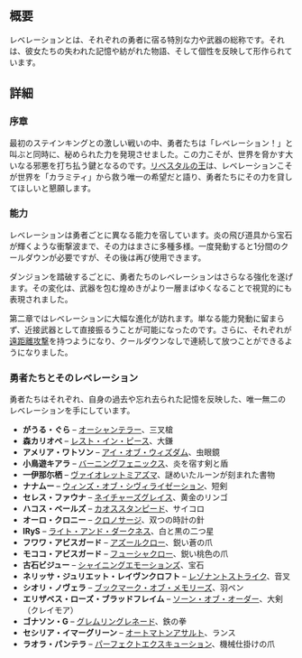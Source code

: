 <!-- title: レベレーション -->
<!-- quote: その力は、忘れ去られた記憶のように彼女たちに訪れた。 -->
<!-- chapters: -1 -->
<!-- images: （レベレーション 外観 概観 #1）、（レベレーション 外観 概観 #2）、（レベレーション 力 概観）--->
<!-- model: false -->

## 概要

レベレーションとは、それぞれの勇者に宿る特別な力や武器の総称です。それは、彼女たちの失われた記憶や紡がれた物語、そして個性を反映して形作られています。

## 詳細

### 序章

最初のステインキングとの激しい戦いの中、勇者たちは「レベレーション！」と叫ぶと同時に、秘められた力を発現させました。この力こそが、世界を脅かす大いなる邪悪を打ち払う鍵となるのです。[リベスタルの王](#entry:outsider-entry)は、レベレーションこそが世界を「カラミティ」から救う唯一の希望だと語り、勇者たちにその力を貸してほしいと懇願します。

### 能力

レベレーションは勇者ごとに異なる能力を宿しています。炎の飛び道具から宝石が輝くような衝撃波まで、その力はまさに多種多様。一度発動すると1分間のクールダウンが必要ですが、その後は再び使用できます。

ダンジョンを踏破するごとに、勇者たちのレベレーションはさらなる強化を遂げます。その変化は、武器を包む煌めきがより一層まばゆくなることで視覚的にも表現されました。

第二章ではレベレーションに大幅な進化が訪れます。単なる能力発動に留まらず、近接武器として直接振るうことが可能になったのです。さらに、それぞれが[遠距離攻撃](https://www.youtube.com/live/zCWoxMbOZPk?si=xESfWS16pd6-LjUN&t=6606)を持つようになり、クールダウンなしで連続して放つことができるようになりました。

### 勇者たちとそのレベレーション

勇者たちはそれぞれ、自身の過去や忘れ去られた記憶を反映した、唯一無二のレベレーションを手にしています。

- **がうる・ぐら** – [オーシャンテラー](#entry:oceanic-terror-entry)、三叉槍
- **森カリオペ** – [レスト・イン・ピース](#entry:rest-in-peace-entry)、大鎌
- **アメリア・ワトソン** – [アイ・オブ・ウィズダム](#entry:eye-of-wisdom-entry)、虫眼鏡
- **小鳥遊キアラ** – [バーニングフェニックス](#entry:burning-phoenix-entry)、炎を宿す剣と盾
- **一伊那尓栖** – [ヴァイオレットミアズマ](#entry:violet-miasma-entry)、謎めいたルーンが刻まれた書物
- **ナナムー** – [ウィンズ・オブ・シヴィライゼーション](#entry:winds-of-civilization-entry)、短剣
- **セレス・ファウナ** – [ネイチャーズグレイス](#entry:natures-grace-entry)、黄金のリンゴ
- **ハコス・ベールズ** – [カオススタンピード](#entry:chaos-stampede-entry)、サイコロ
- **オーロ・クロニー** – [クロノサージ](#entry:chrono-surge-entry)、双つの時計の針
- **IRyS** – [ライト・アンド・ダークネス](#entry:light-and-darkness-entry)、白と黒の二つ星
- **フワワ・アビスガード** – [アズールクロー](#entry:azure-claws-entry)、鋭い蒼の爪
- **モココ・アビスガード** – [フューシャクロー](#entry:fuchsia-claws-entry)、鋭い桃色の爪
- **古石ビジュー** – [シャイニングエモーションズ](#entry:shining-emotions-entry)、宝石
- **ネリッサ・ジュリエット・レイヴンクロフト** – [レゾナントストライク](#entry:resonant-strike-entry)、音叉
- **シオリ・ノヴェラ** – [ブックマーク・オブ・メモリーズ](#entry:bookmark-of-memories-entry)、羽ペン
- **エリザベス・ローズ・ブラッドフレイム** – [ソーン・オブ・オーダー](#entry:thorn-of-order-entry)、大剣（クレイモア）
- **ゴナソン・G** – [グレムリングレネード](#entry:gremlin-grenade-entry)、鉄の拳
- **セシリア・イマーグリーン** – [オートマトンアサルト](#entry:automaton-assault-entry)、ランス
- **ラオラ・パンテラ** – [パーフェクトエクスキューション](#entry:purrfect-execution-entry)、機械仕掛けの爪
